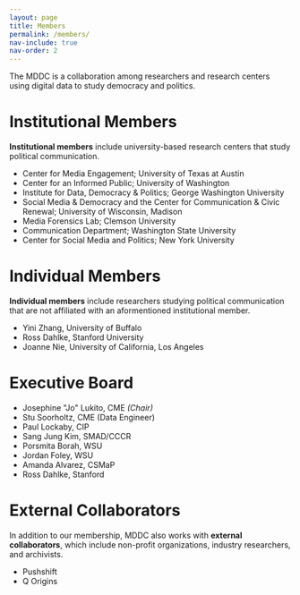 ```yaml
---
layout: page
title: Members
permalink: /members/
nav-include: true
nav-order: 2
---
```


The MDDC is a collaboration among researchers and research centers using digital data to study democracy and politics.

# Institutional Members
**Institutional members** include university-based research centers that study political communication.

* Center for Media Engagement; University of Texas at Austin
* Center for an Informed Public; University of Washington
* Institute for Data, Democracy & Politics; George Washington University
* Social Media & Democracy and the Center for Communication & Civic Renewal; University of Wisconsin, Madison
* Media Forensics Lab; Clemson University
* Communication Department; Washington State University
* Center for Social Media and Politics; New York University


# Individual Members
**Individual members** include researchers studying political communication that are not affiliated with an aformentioned institutional member.
* Yini Zhang, University of Buffalo
* Ross Dahlke, Stanford University
* Joanne Nie, University of California, Los Angeles

# Executive Board
* Josephine "Jo" Lukito, CME *(Chair)*
* Stu Soorholtz, CME (Data Engineer)
* Paul Lockaby, CIP
* Sang Jung Kim, SMAD/CCCR
* Porsmita Borah, WSU
* Jordan Foley, WSU
* Amanda Alvarez, CSMaP
* Ross Dahlke, Stanford

# External Collaborators
In addition to our membership, MDDC also works with **external collaborators**, which include non-profit organizations, industry researchers, and archivists.
* Pushshift
* Q Origins
